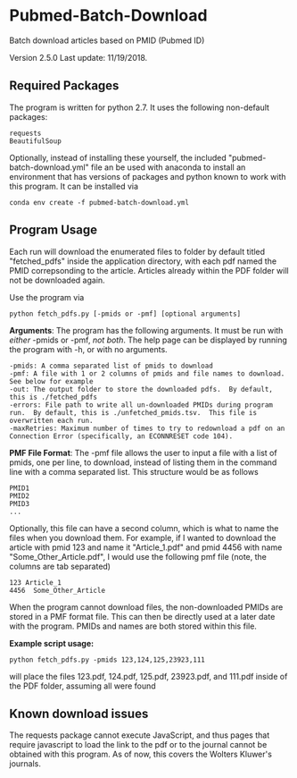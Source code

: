 # Pubmed-Batch-Download

Batch download articles based on PMID (Pubmed ID)

Version 2.5.0  Last update: 11/19/2018.

## Required Packages

The program is written for python 2.7.  It uses the following non-default packages:
```
requests
BeautifulSoup
```

Optionally, instead of installing these yourself, the included "pubmed-batch-download.yml" file an be used with anaconda to install an environment that has versions of packages and python known to work with this program.  It can be installed via
```
conda env create -f pubmed-batch-download.yml
```

## Program Usage

Each run will download the enumerated files to folder by default titled "fetched_pdfs" inside the application directory, with each pdf named the PMID correpsonding to the article.  Articles already within the PDF folder will not be downloaded again.

Use the program via 
```
python fetch_pdfs.py [-pmids or -pmf] [optional arguments]
```

**Arguments**:
The program has the following arguments.  It must be run with *either* -pmids or -pmf, *not both*.  The help page can be displayed by running the program with -h, or with no arguments.
```
-pmids: A comma separated list of pmids to download
-pmf: A file with 1 or 2 columns of pmids and file names to download.  See below for example
-out: The output folder to store the downloaded pdfs.  By default, this is ./fetched_pdfs
-errors: File path to write all un-downloaded PMIDs during program run.  By default, this is ./unfetched_pmids.tsv.  This file is overwritten each run.
-maxRetries: Maximum number of times to try to redownload a pdf on an Connection Error (specifically, an ECONNRESET code 104).
```

**PMF File Format**:
The -pmf file allows the user to input a file with a list of pmids, one per line, to download, instead of listing them in the command line with a comma separated list.  This structure would be as follows
```
PMID1
PMID2
PMID3
...
```

Optionally, this file can have a second column, which is what to name the files when you download them.  For example, if I wanted to download the article with pmid 123 and name it "Article_1.pdf" and pmid 4456 with name "Some_Other_Article.pdf", I would use the following pmf file (note, the columns are tab separated)
```
123 Article_1
4456  Some_Other_Article
```

When the program cannot download files, the non-downloaded PMIDs are stored in a PMF format file.  This can then be directly used at a later date with the program.  PMIDs and names are both stored within this file.

**Example script usage:**

```
python fetch_pdfs.py -pmids 123,124,125,23923,111
```
will place the files 123.pdf, 124.pdf, 125.pdf, 23923.pdf, and 111.pdf inside of the PDF folder, assuming all were found

## Known download issues

The requests package cannot execute JavaScript, and thus pages that require javascript to load the link to the pdf or to the journal cannot be obtained with this program.  As of now, this covers the Wolters Kluwer's journals.
